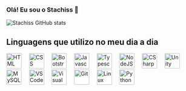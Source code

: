 ### Olá! Eu sou o Stachiss 👋

![Stachiss GitHub stats](https://github-readme-stats.vercel.app/api?username=Stachiss&show_icons=true&theme=tokyonight)

## Linguagens que utilizo no meu dia a dia

<div style="display: inline-block">
  
  <!-- HTML, CSS and JS related -->
  <img alt="HTML" width="40" src="https://seeklogo.com/images/H/html5-without-wordmark-color-logo-14D252D878-seeklogo.com.png"/>
  &nbsp &nbsp
  <img alt="CSS" width="40" src="https://seeklogo.com/images/C/css-3-logo-023C1A7171-seeklogo.com.png"/>
  &nbsp &nbsp
  <img alt="Bootstrap" width="40" src="https://seeklogo.com/images/B/bootstrap-logo-3C30FB2A16-seeklogo.com.png"/>
  &nbsp &nbsp
  
  <img alt="Javascript" width="40" src="https://seeklogo.com/images/J/javascript-js-logo-2949701702-seeklogo.com.png" />
  &nbsp &nbsp
  <img alt="Typescript" width="40" src="https://seeklogo.com/images/T/typescript-logo-B29A3F462D-seeklogo.com.png" />
  &nbsp &nbsp
  <img alt="NodeJS" width="40" src="https://seeklogo.com/images/N/nodejs-logo-54107C5EDD-seeklogo.com.png" />
  &nbsp &nbsp
  
  <!--- C# related --->
  <img alt="CSharp" width="40" src="https://seeklogo.com/images/C/c-sharp-c-logo-02F17714BA-seeklogo.com.png" />
  &nbsp &nbsp
  <img alt="Unity" width="40" src="https://logodix.com/logo/780605.png" />
  &nbsp &nbsp
  
  <img alt="MySQL" width="40" src="https://seeklogo.com/images/M/mysql-logo-B4943FE6DD-seeklogo.com.png" />
  &nbsp &nbsp
  
  <img alt="VSCode" width="40" src="https://seeklogo.com/images/V/visual-studio-code-logo-284BC24C39-seeklogo.com.png" />
  &nbsp &nbsp
  <img alt="Visual Studio" width="40" src="https://seeklogo.com/images/M/microsoft-visual-studio-logo-9E65CA55F8-seeklogo.com.png" />
  &nbsp &nbsp
  
  <img alt="Git" width="40" src="https://seeklogo.com/images/G/git-logo-CD8D6F1C09-seeklogo.com.png" />
  &nbsp &nbsp
  
  <img alt="Linux" width="40" src="https://seeklogo.com/images/L/Linux_Tux-logo-DA252F3C21-seeklogo.com.png" />
  &nbsp &nbsp
  
  <img alt="Python" width="40" src="https://seeklogo.com/images/P/python-logo-A32636CAA3-seeklogo.com.png" />
  &nbsp &nbsp
</div>
